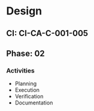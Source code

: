 # Design

## CI: CI-CA-C-001-005
## Phase: 02

### Activities
- Planning
- Execution
- Verification
- Documentation
